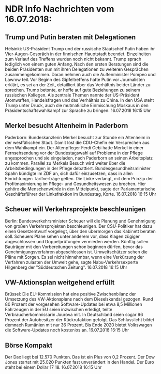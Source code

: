 # NDR Info Nachrichten vom 16.07.2018:


## Trump und Putin beraten mit Delegationen
Helsinki: US-Präsident Trump und der russische Staatschef Putin haben ihr Vier-Augen-Gespräch in der finnischen Hauptstadt beendet. Einzelheiten zum Verlauf des Treffens wurden noch nicht bekannt. Trump sprach lediglich von einem guten Anfang. Nach den ersten Beratungen sind die beiden Präsidenten nun mit ihren Delegationen zu weiteren Gesprächen zusammengekommen. Daran nehmen auch die Außenminister Pompeo und Lawrow teil. Vor Beginn des Gipfeltreffens hatte Putin vor Journalisten erklärt, es sei an der Zeit, detailliert über das Verhältnis beider Länder zu sprechen. Trump betonte, er hoffe auf gute Beziehungen zu seinem russischen Kollegen. Als zentrale Themen nannte der US-Präsident Atomwaffen, Handelsfragen und das Verhältnis zu China. In den USA steht Trump unter Druck, auch die mutmaßliche Einmischung Moskaus in den Präsidentschaftswahlkampf zur Sprache zu bringen. 16.07.2018 16:15 Uhr 

## Merkel besucht Altenheim in Paderborn
Paderborn: Bundeskanzlerin Merkel besucht zur Stunde ein Altenheim in der westfälischen Stadt. Damit löst die CDU-Chefin ein Versprechen aus dem Wahlkampf ein. Der Altenpfleger Ferdi Cebi hatte Merkel in einer Fernsehsendung vor der Bundestagswahl auf Probleme in der Pflege angesprochen und sie eingeladen, nach Paderborn an seinen Arbeitsplatz zu kommen. Parallel zu Merkels Besuch wird weiter über die Arbeitsbedingungen in der Pflege debattiert. Bundesgesundheitsminister Spahn kündigte im ZDF an, sich dafür einzusetzen, dass in allen Einrichtungen Tarifverträge gelten. Die Linke verlangt, mit dem Prinzip der Profitmaximierung im Pflege- und Gesundheitswesen zu brechen. Hier gehöre die Menschenwürde in den Mittelpunkt, sagte der Parlamentarische Geschäftsführer der Linksfraktion im Bundestag, Korte. 16.07.2018 16:15 Uhr 

## Scheuer will Verkehrsprojekte beschleunigen
Berlin: Bundesverkehrsminister Scheuer will die Planung und Genehmigung von großen Verkehrsprojekten beschleunigen. Der CSU-Politiker hat dazu einen Gesetzentwurf vorgelegt, über den übermorgen das Kabinett beraten soll. Scheuers Pläne sehen unter anderem vor, dass Klagen zügiger abgeschlossen und Doppelprüfungen vermieden werden. Künftig sollen Bauträger mit den Vorbereitungen schon beginnen dürfen, bevor das Genehmigungsverfahren abgeschlossen ist. Umweltschützer sehen die Pläne mit Sorgen. Es sei nicht hinnehmbar, wenn eine Verkürzung der Verfahren zulasten der Umwelt gehe, sagte Nabu-Verkehrsexperte Hilgenberg der "Süddeutschen Zeitung". 16.07.2018 16:15 Uhr 

## VW-Aktionsplan weitgehend erfüllt
Brüssel: Die EU-Kommission hat eine positive Zwischenbilanz der Umsetzung des VW-Aktionsplans nach dem Dieselskandal gezogen. Rund 80 Prozent der vorgesehen Software-Updates bei etwa 8,5 Millionen Fahrzeugen in der EU seien inzwischen erledigt, teilte Verbraucherkommissarin Jourova mit. In Deutschland seien sogar 96 Prozent der Autobesitzer der Rückrufaktion gefolgt. Das Schlusslicht bildet demnach Rumänien mit nur 36 Prozent. Bis Ende 2020 bietet Volkswagen die Software-Updates noch kostenlos an. 16.07.2018 16:15 Uhr 

## Börse Kompakt
Der Dax liegt bei 12.570 Punkten. Das ist ein Plus  von 0,2 Prozent. Der Dow Jones startet mit 25.020 Punkten fast unverändert in den Handel. Der Euro steht bei einem Dollar 17 18. 16.07.2018 16:15 Uhr 
